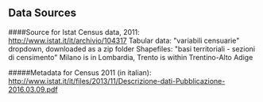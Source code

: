 ## Data Sources 
####Source for Istat Census data, 2011:
http://www.istat.it/it/archivio/104317
Tabular data: "variabili censuarie" dropdown, downloaded as a zip folder
Shapefiles: "basi territoriali - sezioni di censimento"
Milano is in Lombardia, Trento is within Trentino-Alto Adige

#####Metadata for Census 2011 (in italian):
http://www.istat.it/it/files/2013/11/Descrizione-dati-Pubblicazione-2016.03.09.pdf

